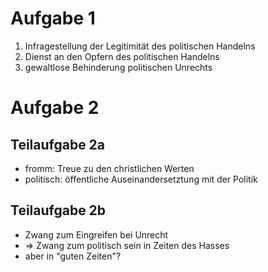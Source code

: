 # Aufgabe 1
1. Infragestellung der Legitimität des politischen Handelns
2. Dienst an den Opfern des politischen Handelns
3. gewaltlose Behinderung politischen Unrechts

# Aufgabe 2
## Teilaufgabe 2a
- fromm: Treue zu den christlichen Werten
- politisch: öffentliche Auseinandersetztung mit der Politik
## Teilaufgabe 2b
- Zwang zum Eingreifen bei Unrecht
- => Zwang zum politisch sein in Zeiten des Hasses
- aber in "guten Zeiten"?
